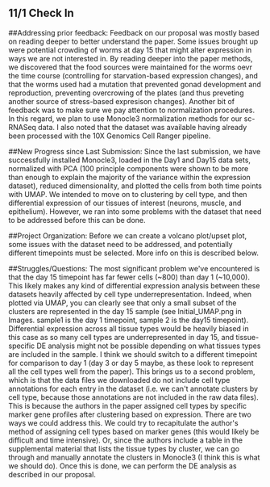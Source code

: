 
## 11/1 Check In 

##Addressing prior feedback: 
Feedback on our proposal was mostly based on reading deeper to better understand the paper. Some issues brought up were potential crowding of worms at day 15 that might alter expression in ways we are not interested in. By reading deeper into the paper methods, we discovered that the food sources were maintained for the worms oevr the time course (controlling for starvation-based expression changes), and that the worms used had a mutation that prevented gonad development and reproduction, preventing overcrowing of the plates (and thus preveting another source of stress-based expresison changes). Another bit of feedback was to make sure we pay attention to normalization procedures. In this regard, we plan to use Monocle3 normalization methods for our sc-RNASeq data. I also noted that the dataset was available having already been processed with the 10X Genomics Cell Ranger pipeline. 

##New Progress since Last Submission: 
Since the last submission, we have successfully installed Monocle3, loaded in the Day1 and Day15 data sets, normalized with PCA (100 principle components were shown to be more than enough to explain the majority of the variance within the expression dataset), reduced dimensionality, and plotted the cells from both time points with UMAP. We intended to move on to clustering by cell type, and then differential expression of our tissues of interest (neurons, muscle, and epithelium). However, we ran into some problems with the dataset that need to be addressed before this can be done. 

##Project Organization: 
Before we can create a volcano plot/upset plot, some issues with the dataset need to be addressed, and potentially different timepoints must be selected. More info on this is described below. 

##Struggles/Questions: 
The most significant problem we've encountered is that the day 15 timepoint has far fewer cells (~800) than day 1 (~10,000). This likely makes any kind of differential expression analysis between these datasets heavily affected by cell type underrepresentation. Indeed, when plotted via UMAP, you can clearly see that only a small subset of the clusters are represented in the day 15 sample (see Initial_UMAP.png in Images. sample1 is the day 1 timepoint, sample 2 is the day15 timepoint). Differential expression across all tissue types would be heavily biased in this case as so many cell types are underrepresented in day 15, and tissue-specific DE analysis might not be possible depending on what tissues types are included in the sample. I think we should switch to a different timepoint for comparison to day 1 (day 3 or day 5 maybe, as these look to represent all the cell types well from the paper). This brings us to a second problem, which is that the data files we downloaded do not include cell type annotations for each entry in the dataset (i.e. we can't annotate clusters by cell type, because those annotations are not included in the raw data files). This is because the authors in the paper assigned cell types by specific marker gene profiles after clustering based on expression. There are two ways we could address this. We could try to recapitulate the author's method of assigning cell types based on marker genes (this would likely be difficult and time intensive). Or, since the authors include a table in the supplemental material that lists the tissue types by cluster, we can go through and manually annotate the clusters in Monocle3 (I think this is what we should do). Once this is done, we can perform the DE analysis as described in our proposal. 
